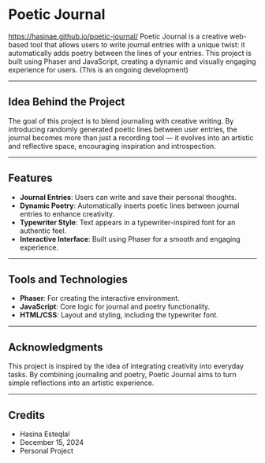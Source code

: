 # Poetic Journal
https://hasinae.github.io/poetic-journal/
Poetic Journal is a creative web-based tool that allows users to write journal entries with a unique twist: it automatically adds poetry between the lines of your entries. This project is built using Phaser and JavaScript, creating a dynamic and visually engaging experience for users.
(This is an ongoing development)

---

## Idea Behind the Project
The goal of this project is to blend journaling with creative writing. By introducing randomly generated poetic lines between user entries, the journal becomes more than just a recording tool — it evolves into an artistic and reflective space, encouraging inspiration and introspection.

---

## Features
- **Journal Entries**: Users can write and save their personal thoughts.
- **Dynamic Poetry**: Automatically inserts poetic lines between journal entries to enhance creativity.
- **Typewriter Style**: Text appears in a typewriter-inspired font for an authentic feel.
- **Interactive Interface**: Built using Phaser for a smooth and engaging experience.

---


## Tools and Technologies
- **Phaser**: For creating the interactive environment.
- **JavaScript**: Core logic for journal and poetry functionality.
- **HTML/CSS**: Layout and styling, including the typewriter font.


---

## Acknowledgments
This project is inspired by the idea of integrating creativity into everyday tasks. By combining journaling and poetry, Poetic Journal aims to turn simple reflections into an artistic experience.


---

## Credits
- Hasina Esteqlal
- December 15, 2024
- Personal Project 
